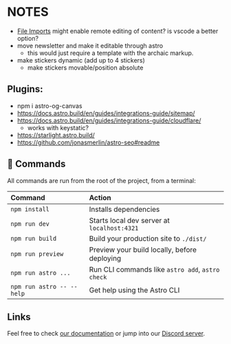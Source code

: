 # NOTES

- [File Imports](https://docs.astro.build/en/guides/markdown-content/#file-imports-vs-content-collections-queries) might enable remote editing of content? is vscode a better option?
- move newsletter and make it editable through astro
	- this would just require a template with the archaic markup. 
- make stickers dynamic (add up to 4 stickers)
	- make stickers movable/position absolute
	


## Plugins:

- npm i astro-og-canvas
- https://docs.astro.build/en/guides/integrations-guide/sitemap/
- https://docs.astro.build/en/guides/integrations-guide/cloudflare/
	- works with keystatic?
- https://starlight.astro.build/
- https://github.com/jonasmerlin/astro-seo#readme

## 🧞 Commands

All commands are run from the root of the project, from a terminal:

| Command                   | Action                                           |
| :------------------------ | :----------------------------------------------- |
| `npm install`             | Installs dependencies                            |
| `npm run dev`             | Starts local dev server at `localhost:4321`      |
| `npm run build`           | Build your production site to `./dist/`          |
| `npm run preview`         | Preview your build locally, before deploying     |
| `npm run astro ...`       | Run CLI commands like `astro add`, `astro check` |
| `npm run astro -- --help` | Get help using the Astro CLI                     |

## Links

Feel free to check [our documentation](https://docs.astro.build) or jump into our [Discord server](https://astro.build/chat).
